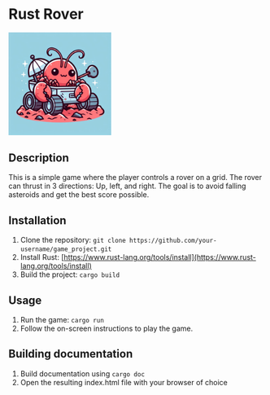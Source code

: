 # Rust Rover
<img src="https://github.com/RachBartmoss/Rust-Rover/blob/master/Resources/icon.jpg" width="40%" height="40%">

## Description
This is a simple game where the player controls a rover on a grid. The rover can thrust in 3 directions: Up, left, and right. The goal is to avoid falling asteroids and get the best score possible.

## Installation
1. Clone the repository: `git clone https://github.com/your-username/game_project.git`
2. Install Rust: [https://www.rust-lang.org/tools/install](https://www.rust-lang.org/tools/install)
3. Build the project: `cargo build`

## Usage
1. Run the game: `cargo run`
2. Follow the on-screen instructions to play the game.


## Building documentation 
1. Build documentation using `cargo doc`
2. Open the resulting index.html file with your browser of choice
